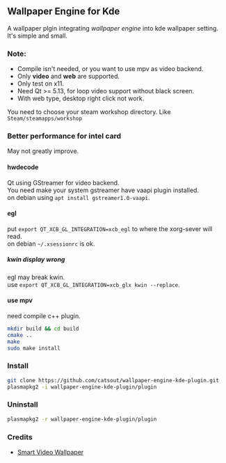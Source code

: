 ## Wallpaper Engine for Kde
A wallpaper plgin integrating *wallpaper engine* into kde wallpaper setting.  
It's simple and small.  

### Note:
- Compile isn't needed, or you want to use mpv as video backend.
- Only **video** and **web** are supported.
- Only test on x11.
- Need Qt >= 5.13, for loop video support without black screen.
- With web type, desktop right click not work.

You need to choose your steam workshop directory. Like `Steam/steamapps/workshop`  

### Better performance for intel card
May not greatly improve.  
#### hwdecode
Qt using GStreamer for video backend.  
You need make your system gstreamer have vaapi plugin installed.  
on debian using `apt install gstreamer1.0-vaapi`.   

#### egl
put `export QT_XCB_GL_INTEGRATION=xcb_egl` to where the xorg-sever will read.  
on debian `~/.xsessionrc` is ok.  

##### kwin display wrong
egl may break kwin.  
use `export QT_XCB_GL_INTEGRATION=xcb_glx kwin --replace`.

#### use mpv 
need compile c++ plugin.
```sh
mkdir build && cd build
cmake ..
make
sudo make install
```


### Install
```sh
git clone https://github.com/catsout/wallpaper-engine-kde-plugin.git
plasmapkg2 -i wallpaper-engine-kde-plugin/plugin
```
### Uninstall
```sh
plasmapkg2 -r wallpaper-engine-kde-plugin/plugin
```

### Credits

- [Smart Video Wallpaper](https://store.kde.org/p/1316299/)                                                                                                                                                                                                                                                                          

